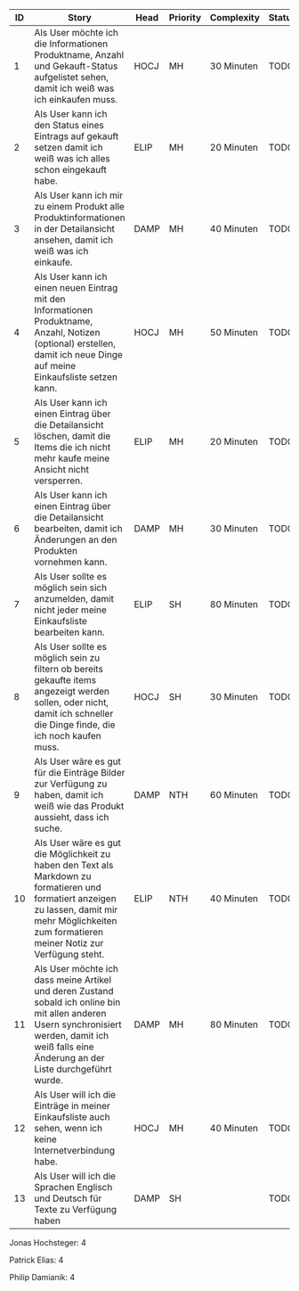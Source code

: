 | ID  | Story                                                                                                                                                                                                | Head | Priority | Complexity | Status | Issue                                                                                               |
|-----|------------------------------------------------------------------------------------------------------------------------------------------------------------------------------------------------------|------|----------|------------|--------|-----------------------------------------------------------------------------------------------------|
| 1   | Als User möchte ich die Informationen  Produktname, Anzahl und Gekauft-Status aufgelistet sehen, damit ich weiß was ich einkaufen muss.                                                              | HOCJ | MH       | 30 Minuten | TODO   | [#1](https://github.com/TGM-HIT/syt5-gek1051-mobile-application-bormsche-shopping-liste/issues/1)   |
| 2   | Als User kann ich den Status eines Eintrags auf gekauft setzen damit ich weiß was ich alles schon eingekauft habe.                                                                                   | ELIP | MH       | 20 Minuten | TODO   | [#2](https://github.com/TGM-HIT/syt5-gek1051-mobile-application-bormsche-shopping-liste/issues/2)   |
| 3   | Als User kann ich mir zu einem Produkt alle Produktinformationen in der Detailansicht ansehen, damit ich weiß was ich einkaufe.                                                                      | DAMP | MH       | 40 Minuten | TODO   | [#3](https://github.com/TGM-HIT/syt5-gek1051-mobile-application-bormsche-shopping-liste/issues/3)   |
| 4   | Als User kann ich einen neuen Eintrag mit den Informationen Produktname, Anzahl, Notizen (optional) erstellen, damit ich neue Dinge auf meine Einkaufsliste setzen kann.                             | HOCJ | MH       | 50 Minuten | TODO   | [#4](https://github.com/TGM-HIT/syt5-gek1051-mobile-application-bormsche-shopping-liste/issues/4)   |
| 5   | Als User kann ich einen Eintrag über die Detailansicht löschen, damit die Items die ich nicht mehr kaufe meine Ansicht nicht versperren.                                                             | ELIP | MH       | 20 Minuten | TODO   | [#5](https://github.com/TGM-HIT/syt5-gek1051-mobile-application-bormsche-shopping-liste/issues/5)   |
| 6   | Als User kann ich einen Eintrag über die Detailansicht bearbeiten, damit ich Änderungen an den Produkten vornehmen kann.                                                                             | DAMP | MH       | 30 Minuten | TODO   | [#6](https://github.com/TGM-HIT/syt5-gek1051-mobile-application-bormsche-shopping-liste/issues/6)   |
| 7   | Als User sollte es möglich sein sich anzumelden, damit nicht jeder meine Einkaufsliste bearbeiten kann.                                                                                              | ELIP | SH       | 80 Minuten | TODO   | [#7](https://github.com/TGM-HIT/syt5-gek1051-mobile-application-bormsche-shopping-liste/issues/7)   |
| 8   | Als User sollte es möglich sein zu filtern ob bereits gekaufte items angezeigt werden sollen, oder nicht, damit ich schneller die Dinge finde, die ich noch kaufen muss.                             | HOCJ | SH       | 30 Minuten | TODO   | [#8](https://github.com/TGM-HIT/syt5-gek1051-mobile-application-bormsche-shopping-liste/issues/8)   |
| 9   | Als User wäre es gut für die Einträge Bilder zur Verfügung zu haben, damit ich weiß wie das Produkt aussieht, dass ich suche.                                                                        | DAMP | NTH      | 60 Minuten | TODO   | [#9](https://github.com/TGM-HIT/syt5-gek1051-mobile-application-bormsche-shopping-liste/issues/9)   |
| 10  | Als User wäre es gut die Möglichkeit zu haben den Text als Markdown zu formatieren und formatiert anzeigen zu lassen, damit mir mehr Möglichkeiten zum formatieren meiner Notiz zur Verfügung steht. | ELIP | NTH      | 40 Minuten | TODO   | [#10](https://github.com/TGM-HIT/syt5-gek1051-mobile-application-bormsche-shopping-liste/issues/10) |
| 11  | Als User möchte ich dass meine Artikel und deren Zustand sobald ich online bin mit allen anderen Usern synchronisiert werden, damit ich weiß falls eine Änderung an der Liste durchgeführt wurde.    | DAMP | MH       | 80 Minuten | TODO   | [#11](https://github.com/TGM-HIT/syt5-gek1051-mobile-application-bormsche-shopping-liste/issues/11) |
| 12  | Als User will ich die Einträge in meiner Einkaufsliste auch sehen, wenn ich keine Internetverbindung habe.                                                                                           | HOCJ | MH       | 40 Minuten | TODO   | [#12](https://github.com/TGM-HIT/syt5-gek1051-mobile-application-bormsche-shopping-liste/issues/12) |
| 13  | Als User will ich die Sprachen Englisch und Deutsch für Texte zu Verfügung haben                                                                                                                     | DAMP | SH       |            | TODO   |                                                                                                     |

Jonas Hochsteger: 4

Patrick Elias: 4

Philip Damianik: 4
